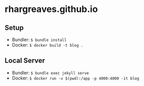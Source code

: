 rhargreaves.github.io
=====================

## Setup

* Bundler: `$ bundle install`
* Docker: `$ docker build -t blog .`

## Local Server

* Bundler: `$ bundle exec jekyll serve`
* Docker: `$ docker run -v $(pwd):/app -p 4000:4000 -it blog`

